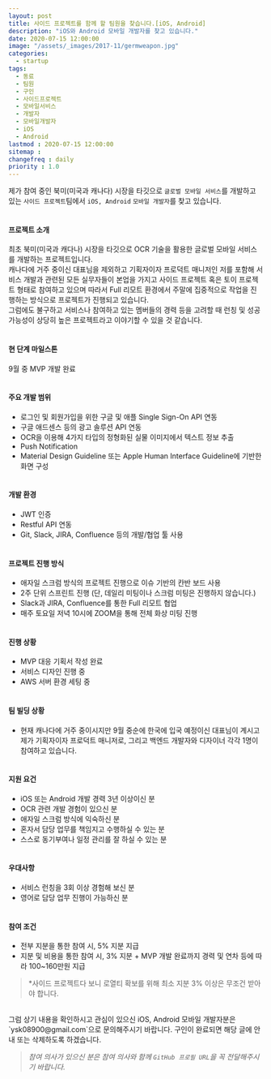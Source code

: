 ```yaml
---
layout: post
title: 사이드 프로젝트를 함께 할 팀원을 찾습니다.[iOS, Android]
description: "iOS와 Android 모바일 개발자를 찾고 있습니다."
date: 2020-07-15 12:00:00
image: "/assets/_images/2017-11/germweapon.jpg"
categories:
  - startup
tags:
  - 동료
  - 팀원
  - 구인
  - 사이드프로젝트
  - 모바일서비스
  - 개발자
  - 모바일개발자
  - iOS
  - Android
lastmod : 2020-07-15 12:00:00
sitemap :
changefreq : daily
priority : 1.0
---
```



제가 참여 중인 북미(미국과 캐나다) 시장을 타깃으로 `글로벌 모바일 서비스`를 개발하고 있는 `사이드 프로젝트`팀에서 `iOS, Android` `모바일 개발자`를 찾고 있습니다.<br><br>

#### **프로젝트 소개**<br>
최초 북미(미국과 캐다나) 시장을 타깃으로 OCR 기술을 활용한 글로벌 모바일 서비스를 개발하는 프로젝트입니다.<br> 캐나다에 거주 중이신 대표님을 제외하고 기획자이자 프로덕트 매니저인 저를 포함해 서비스 개발과 관련된 모든 실무자들이 본업을 가지고 사이드 프로젝트 혹은 토이 프로젝트 형태로 참여하고 있으며 따라서 Full 리모트 환경에서 주말에 집중적으로 작업을 진행하는 방식으로 프로젝트가 진행되고 있습니다.<br> 그럼에도 불구하고 서비스나 참여하고 있는 멤버들의 경력 등을 고려할 때 런칭 및 성공 가능성이 상당히 높은 프로젝트라고 이야기할 수 있을 것 같습니다.<br><br>

#### **현 단계 마일스톤**<br>
9월 중 MVP 개발 완료<br><br>

#### **주요 개발 범위**<br>
- 로그인 및 회원가입을 위한 구글 및 애플 Single Sign-On API 연동
- 구글 애드센스 등의 광고 솔루션 API 연동
- OCR을 이용해 4가지 타입의 정형화된 실물 이미지에서 텍스트 정보 추출
- Push Notification
- Material Design Guideline 또는 Apple Human Interface Guideline에 기반한 화면 구성<br><br>

#### **개발 환경**<br>
- JWT 인증
- Restful API 연동
- Git, Slack, JIRA, Confluence 등의 개발/협업 툴 사용<br><br>

#### **프로젝트 진행 방식**<br>
- 애자일 스크럼 방식의 프로젝트 진행으로 이슈 기반의 칸반 보드 사용
- 2주 단위 스프린트 진행 (단, 데일리 미팅이나 스크럼 미팅은 진행하지 않습니다.)
- Slack과 JIRA, Confluence를 통한 Full 리모트 협업
- 매주 토요일 저녁 10시에 ZOOM을 통해 전체 화상 미팅 진행<br><br>

#### **진행 상황**<br>
- MVP 대응 기획서 작성 완료
- 서비스 디자인 진행 중
- AWS 서버 환경 세팅 중<br><br>

#### **팀 빌딩 상황**<br>
- 현재 캐나다에 거주 중이시지만 9월 중순에 한국에 입국 예정이신 대표님이 계시고 제가 기획자이자 프로덕트 매니저로, 그리고 백엔드 개발자와 디자이너 각각 1명이 참여하고 있습니다.<br><br>

#### **지원 요건**<br>
- iOS 또는 Android 개발 경력 3년 이상이신 분
- OCR 관련 개발 경험이 있으신 분
- 애자일 스크럼 방식에 익숙하신 분
- 혼자서 담당 업무를 책임지고 수행하실 수 있는 분
- 스스로 동기부여나 일정 관리를 잘 하실 수 있는 분<br><br>

#### **우대사항**<br>
- 서비스 런칭을 3회 이상 경험해 보신 분
- 영어로 담당 업무 진행이 가능하신 분<br><br>

#### **참여 조건**<br>
- 전부 지분을 통한 참여 시, 5% 지분 지급
- 지분 및 비용을 통한 참여 시, 3% 지분 + MVP 개발 완료까지 경력 및 연차 등에 따라 100~160만원 지급

>*사이드 프로젝트다 보니 로열티 확보를 위해 최소 지분 3% 이상은 무조건 받아야 합니다.

<br>
그럼 상기 내용을 확인하시고 관심이 있으신 iOS, Android 모바일 개발자분은 `ysk08900@gmail.com`으로 문의해주시기 바랍니다. 구인이 완료되면 해당 글에 안내 또는 삭제하도록 하겠습니다.<br>

>*참여 의사가 있으신 분은 참여 의사와 함께 `GitHub 프로필 URL`을 꼭 전달해주시기 바랍니다.*

<br>
<br>
